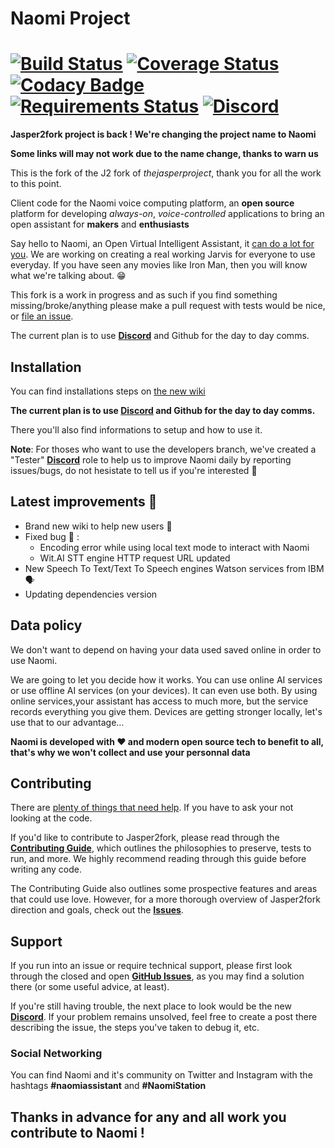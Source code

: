 

# Naomi Project
[![Build Status](https://travis-ci.org/jasper2fork/j2f.svg?branch=master)](https://travis-ci.org/jasper2fork/j2f) [![Coverage Status](https://img.shields.io/coveralls/jasper2fork/j2f.svg)](https://coveralls.io/r/jasper2fork/j2f) [![Codacy Badge](https://api.codacy.com/project/badge/Grade/ee172c51010b469491bf437538cfa5ec)](https://www.codacy.com/app/jasper2fork/j2f?utm_source=github.com&amp;utm_medium=referral&amp;utm_content=jasper2fork/j2f&amp;utm_campaign=Badge_Grade) [![Requirements Status](https://requires.io/github/NaomiProject/Naomi/requirements.svg?branch=jasper-dev)](https://requires.io/github/NaomiProject/Naomi/requirements/?branch=jasper-dev)
[![Discord](https://img.shields.io/badge/Support%2FChat-Discord-green.svg)](https://discord.gg/cVMrAbj)
=============

**Jasper2fork project is back ! We're changing the project name to Naomi**


**Some links will may not work due to the name change, thanks to warn us**

This is the fork of the J2 fork of _thejasperproject_, thank you for all the work to this point.

Client code for the Naomi voice computing platform, an **open source** platform for developing _always-on_, _voice-controlled_ applications to bring an open assistant for **makers** and **enthusiasts**

Say hello to Naomi, an Open Virtual Intelligent Assistant, it [can do a lot for you](https://github.com/NaomiProject/Naomi/wiki/Preinstalled-and-available-plugins). We are working on creating a real working Jarvis for everyone to use everyday. If you have seen any movies like Iron Man, then you will know what we're talking about. :grin:

This fork is a work in progress and as such if you find something missing/broke/anything please make a pull request with tests would be nice, or [file an issue](https://github.com/NaomiProject/Naomi/issues).

The current plan is to use [**Discord**](https://discord.gg/cVMrAbj) and Github for the day to day comms.

## Installation

You can find installations steps on [the new wiki](https://github.com/NaomiProject/Naomi/wiki)

**The current plan is to use [Discord](https://discord.gg/cVMrAbj) and Github for the day to day comms.**

There you'll also find informations to setup and how to use it.

**Note**: For thoses who want to use the developers branch, we've created a "Tester" [**Discord**](https://discord.gg/cVMrAbj) role to help us to improve Naomi daily by reporting issues/bugs, do not hesistate to tell us if you're interested 🙂

## Latest improvements :tada:

* Brand new wiki to help new users :book:
* Fixed bug :bug: :  
  * Encoding error while using local text mode to interact with Naomi 
  * Wit.AI STT engine HTTP request URL updated
* New Speech To Text/Text To Speech engines Watson services from IBM 🗣️ 
* Updating dependencies version

## Data policy 

We don't want to depend on having your data used saved online in order to use Naomi.

We are going to let you decide how it works. You can use online AI services or use offline AI services (on your devices). It can even use both. By using online services,your assistant has access to much more, but the service records everything you give them. Devices are getting stronger locally, let's use that to our advantage… 

**Naomi is developed with :heart: and modern open source tech to benefit to all, that's why we won't collect and use your personnal data**

## Contributing

There are [plenty of things that need help](https://github.com/NaomiProject/Naomi/issues). If you have to ask your not looking at the code.

If you'd like to contribute to Jasper2fork, please read through the **[Contributing Guide](CONTRIBUTING.md)**, which outlines the philosophies to preserve, tests to run, and more. We highly recommend reading through this guide before writing any code.

The Contributing Guide also outlines some prospective features and areas that could use love. However, for a more thorough overview of Jasper2fork direction and goals, check out the **[Issues](https://github.com/NaomiProject/Naomi/issues)**.

## Support

If you run into an issue or require technical support, please first look through the closed and open **[GitHub Issues](https://github.com/NaomiProject/Naomi/issues)**, as you may find a solution there (or some useful advice, at least).

If you're still having trouble, the next place to look would be the new **[Discord](https://discord.gg/cVMrAbj)**. If your problem remains unsolved, feel free to create a post there describing the issue, the steps you've taken to debug it, etc.

### Social Networking

You can find Naomi and it's community on Twitter and Instagram with the hashtags **#naomiassistant** and **#NaomiStation** 

## Thanks in advance for any and all work you contribute to Naomi !
